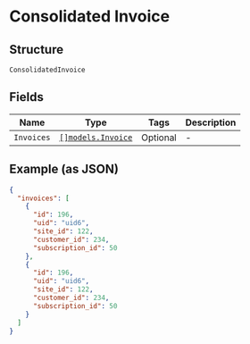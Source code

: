 
# Consolidated Invoice

## Structure

`ConsolidatedInvoice`

## Fields

| Name | Type | Tags | Description |
|  --- | --- | --- | --- |
| `Invoices` | [`[]models.Invoice`](invoice.md) | Optional | - |

## Example (as JSON)

```json
{
  "invoices": [
    {
      "id": 196,
      "uid": "uid6",
      "site_id": 122,
      "customer_id": 234,
      "subscription_id": 50
    },
    {
      "id": 196,
      "uid": "uid6",
      "site_id": 122,
      "customer_id": 234,
      "subscription_id": 50
    }
  ]
}
```


